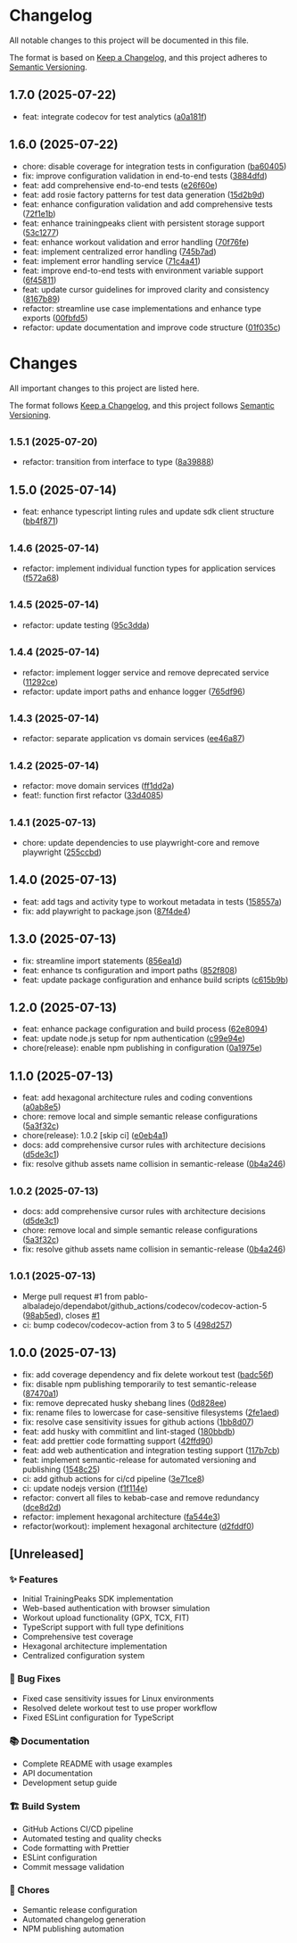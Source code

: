 # Changelog

All notable changes to this project will be documented in this file.

The format is based on [Keep a Changelog](https://keepachangelog.com/en/1.0.0/),
and this project adheres to [Semantic Versioning](https://semver.org/spec/v2.0.0.html).


## 1.7.0 (2025-07-22)

* feat: integrate  codecov for test analytics ([a0a181f](https://github.com/pablo-albaladejo/trainingpeaks-sdk/commit/a0a181f))

## 1.6.0 (2025-07-22)

* chore: disable coverage for integration tests in configuration ([ba60405](https://github.com/pablo-albaladejo/trainingpeaks-sdk/commit/ba60405))
* fix: improve configuration validation in end-to-end tests ([3884dfd](https://github.com/pablo-albaladejo/trainingpeaks-sdk/commit/3884dfd))
* feat: add comprehensive end-to-end tests ([e26f60e](https://github.com/pablo-albaladejo/trainingpeaks-sdk/commit/e26f60e))
* feat: add rosie factory patterns for test data generation ([15d2b9d](https://github.com/pablo-albaladejo/trainingpeaks-sdk/commit/15d2b9d))
* feat: enhance configuration validation and add comprehensive tests ([72f1e1b](https://github.com/pablo-albaladejo/trainingpeaks-sdk/commit/72f1e1b))
* feat: enhance trainingpeaks client with persistent storage support ([53c1277](https://github.com/pablo-albaladejo/trainingpeaks-sdk/commit/53c1277))
* feat: enhance workout validation and error handling ([70f76fe](https://github.com/pablo-albaladejo/trainingpeaks-sdk/commit/70f76fe))
* feat: implement centralized error handling ([745b7ad](https://github.com/pablo-albaladejo/trainingpeaks-sdk/commit/745b7ad))
* feat: implement error handling service ([71c4a41](https://github.com/pablo-albaladejo/trainingpeaks-sdk/commit/71c4a41))
* feat: improve end-to-end tests with environment variable support ([6f45811](https://github.com/pablo-albaladejo/trainingpeaks-sdk/commit/6f45811))
* feat: update cursor guidelines for improved clarity and consistency ([8167b89](https://github.com/pablo-albaladejo/trainingpeaks-sdk/commit/8167b89))
* refactor: streamline use case implementations and enhance type exports ([00fbfd5](https://github.com/pablo-albaladejo/trainingpeaks-sdk/commit/00fbfd5))
* refactor: update documentation and improve code structure ([01f035c](https://github.com/pablo-albaladejo/trainingpeaks-sdk/commit/01f035c))

# Changes

All important changes to this project are listed here.

The format follows [Keep a Changelog](https://keepachangelog.com/en/1.0.0/),
and this project follows [Semantic Versioning](https://semver.org/spec/v2.0.0.html).


## <small>1.5.1 (2025-07-20)</small>

* refactor: transition from interface to type ([8a39888](https://github.com/pablo-albaladejo/trainingpeaks-sdk/commit/8a39888))

## 1.5.0 (2025-07-14)

* feat: enhance typescript linting rules and update sdk client structure ([bb4f871](https://github.com/pablo-albaladejo/trainingpeaks-sdk/commit/bb4f871))

## <small>1.4.6 (2025-07-14)</small>

* refactor: implement individual function types for application services ([f572a68](https://github.com/pablo-albaladejo/trainingpeaks-sdk/commit/f572a68))

## <small>1.4.5 (2025-07-14)</small>

* refactor: update testing ([95c3dda](https://github.com/pablo-albaladejo/trainingpeaks-sdk/commit/95c3dda))

## <small>1.4.4 (2025-07-14)</small>

* refactor: implement logger service and remove deprecated service ([11292ce](https://github.com/pablo-albaladejo/trainingpeaks-sdk/commit/11292ce))
* refactor: update import paths and enhance logger ([765df96](https://github.com/pablo-albaladejo/trainingpeaks-sdk/commit/765df96))

## <small>1.4.3 (2025-07-14)</small>

* refactor: separate application vs domain services ([ee46a87](https://github.com/pablo-albaladejo/trainingpeaks-sdk/commit/ee46a87))

## <small>1.4.2 (2025-07-14)</small>

* refactor: move domain services ([ff1dd2a](https://github.com/pablo-albaladejo/trainingpeaks-sdk/commit/ff1dd2a))
* feat!: function first refactor ([33d4085](https://github.com/pablo-albaladejo/trainingpeaks-sdk/commit/33d4085))

## <small>1.4.1 (2025-07-13)</small>

* chore: update dependencies to use playwright-core and remove playwright ([255ccbd](https://github.com/pablo-albaladejo/trainingpeaks-sdk/commit/255ccbd))

## 1.4.0 (2025-07-13)

* feat: add tags and activity type to workout metadata in tests ([158557a](https://github.com/pablo-albaladejo/trainingpeaks-sdk/commit/158557a))
* fix: add playwright to package.json ([87f4de4](https://github.com/pablo-albaladejo/trainingpeaks-sdk/commit/87f4de4))

## 1.3.0 (2025-07-13)

* fix: streamline import statements ([856ea1d](https://github.com/pablo-albaladejo/trainingpeaks-sdk/commit/856ea1d))
* feat: enhance ts configuration and import paths ([852f808](https://github.com/pablo-albaladejo/trainingpeaks-sdk/commit/852f808))
* feat: update package configuration and enhance build scripts ([c615b9b](https://github.com/pablo-albaladejo/trainingpeaks-sdk/commit/c615b9b))

## 1.2.0 (2025-07-13)

* feat: enhance package configuration and build process ([62e8094](https://github.com/pablo-albaladejo/trainingpeaks-sdk/commit/62e8094))
* feat: update node.js setup for npm authentication ([c99e94e](https://github.com/pablo-albaladejo/trainingpeaks-sdk/commit/c99e94e))
* chore(release): enable npm publishing in configuration ([0a1975e](https://github.com/pablo-albaladejo/trainingpeaks-sdk/commit/0a1975e))

## 1.1.0 (2025-07-13)

* feat: add hexagonal architecture rules and coding conventions ([a0ab8e5](https://github.com/pablo-albaladejo/trainingpeaks-sdk/commit/a0ab8e5))
* chore: remove local and simple semantic release configurations ([5a3f32c](https://github.com/pablo-albaladejo/trainingpeaks-sdk/commit/5a3f32c))
* chore(release): 1.0.2 [skip ci] ([e0eb4a1](https://github.com/pablo-albaladejo/trainingpeaks-sdk/commit/e0eb4a1))
* docs: add comprehensive cursor rules with architecture decisions ([d5de3c1](https://github.com/pablo-albaladejo/trainingpeaks-sdk/commit/d5de3c1))
* fix: resolve github assets name collision in semantic-release ([0b4a246](https://github.com/pablo-albaladejo/trainingpeaks-sdk/commit/0b4a246))

## <small>1.0.2 (2025-07-13)</small>

* docs: add comprehensive cursor rules with architecture decisions ([d5de3c1](https://github.com/pablo-albaladejo/trainingpeaks-sdk/commit/d5de3c1))
* chore: remove local and simple semantic release configurations ([5a3f32c](https://github.com/pablo-albaladejo/trainingpeaks-sdk/commit/5a3f32c))
* fix: resolve github assets name collision in semantic-release ([0b4a246](https://github.com/pablo-albaladejo/trainingpeaks-sdk/commit/0b4a246))

## <small>1.0.1 (2025-07-13)</small>

* Merge pull request #1 from pablo-albaladejo/dependabot/github_actions/codecov/codecov-action-5 ([98ab5ed](https://github.com/pablo-albaladejo/trainingpeaks-sdk/commit/98ab5ed)), closes [#1](https://github.com/pablo-albaladejo/trainingpeaks-sdk/issues/1)
* ci: bump codecov/codecov-action from 3 to 5 ([498d257](https://github.com/pablo-albaladejo/trainingpeaks-sdk/commit/498d257))

## 1.0.0 (2025-07-13)

* fix: add coverage dependency and fix delete workout test ([badc56f](https://github.com/pablo-albaladejo/trainingpeaks-sdk/commit/badc56f))
* fix: disable npm publishing temporarily to test semantic-release ([87470a1](https://github.com/pablo-albaladejo/trainingpeaks-sdk/commit/87470a1))
* fix: remove deprecated husky shebang lines ([0d828ee](https://github.com/pablo-albaladejo/trainingpeaks-sdk/commit/0d828ee))
* fix: rename files to lowercase for case-sensitive filesystems ([2fe1aed](https://github.com/pablo-albaladejo/trainingpeaks-sdk/commit/2fe1aed))
* fix: resolve case sensitivity issues for github actions ([1bb8d07](https://github.com/pablo-albaladejo/trainingpeaks-sdk/commit/1bb8d07))
* feat: add husky with commitlint and lint-staged ([180bbdb](https://github.com/pablo-albaladejo/trainingpeaks-sdk/commit/180bbdb))
* feat: add prettier code formatting support ([42ffd90](https://github.com/pablo-albaladejo/trainingpeaks-sdk/commit/42ffd90))
* feat: add web authentication and integration testing support ([117b7cb](https://github.com/pablo-albaladejo/trainingpeaks-sdk/commit/117b7cb))
* feat: implement semantic-release for automated versioning and publishing ([1548c25](https://github.com/pablo-albaladejo/trainingpeaks-sdk/commit/1548c25))
* ci: add github actions for ci/cd pipeline ([3e71ce8](https://github.com/pablo-albaladejo/trainingpeaks-sdk/commit/3e71ce8))
* ci: update nodejs version ([f1f114e](https://github.com/pablo-albaladejo/trainingpeaks-sdk/commit/f1f114e))
* refactor: convert all files to kebab-case and remove redundancy ([dce8d2d](https://github.com/pablo-albaladejo/trainingpeaks-sdk/commit/dce8d2d))
* refactor: implement  hexagonal architecture ([fa544e3](https://github.com/pablo-albaladejo/trainingpeaks-sdk/commit/fa544e3))
* refactor(workout): implement hexagonal architecture ([d2fddf0](https://github.com/pablo-albaladejo/trainingpeaks-sdk/commit/d2fddf0))

## [Unreleased]

### ✨ Features

- Initial TrainingPeaks SDK implementation
- Web-based authentication with browser simulation
- Workout upload functionality (GPX, TCX, FIT)
- TypeScript support with full type definitions
- Comprehensive test coverage
- Hexagonal architecture implementation
- Centralized configuration system

### 🐛 Bug Fixes

- Fixed case sensitivity issues for Linux environments
- Resolved delete workout test to use proper workflow
- Fixed ESLint configuration for TypeScript

### 📚 Documentation

- Complete README with usage examples
- API documentation
- Development setup guide

### 🏗️ Build System

- GitHub Actions CI/CD pipeline
- Automated testing and quality checks
- Code formatting with Prettier
- ESLint configuration
- Commit message validation

### 🔧 Chores

- Semantic release configuration
- Automated changelog generation
- NPM publishing automation
